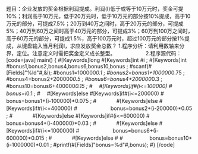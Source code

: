 题目：企业发放的奖金根据利润提成。利润(I)低于或等于10万元时，奖金可提10%；利润高于10万元，低于20万元时，低于10万元的部分按10%提成，高于10万元的部分，可提成7.5%；20万到40万之间时，高于20万元的部分，可提成5%；40万到60万之间时高于40万元的部分，可提成3%；60万到100万之间时，高于60万元的部分，可提成1.5%，高于100万元时，超过100万元的部分按1%提成，从键盘输入当月利润I，求应发放奖金总数？
1.程序分析：请利用数轴来分界，定位。注意定义时需把奖金定义成长整型。　　　　　　
2.程序源代码：
[code=java]
main()
{
    #[Keywords]long #[Keywords]int #i ;
    #[Keywords]int #bonus1,bonus2,bonus4,bonus6,bonus10,bonus ;
    #scanf(#[Fields]"%ld"#,&i);
    #bonus1=100000*0.1 ;
    #bonus2=bonus1+100000*0.75 ;
    #bonus4=bonus2+200000*0.5 ;
    #bonus6=bonus4+200000*0.3 ;
    #bonus10=bonus6+400000*0.15 ;
    #　 #[Keywords]if#(i<=100000)
    #　 bonus=i*0.1 ;
    #　 #[Keywords]else #[Keywords]if#(i<=200000)
    #　 　 　 　 　 bonus=bonus1+(i-100000)*0.075 ;
    #　 　 　 #[Keywords]else #[Keywords]if#(i<=400000)
    #　 　 　 　 　 bonus=bonus2+(i-200000)*0.05 ;
    #　 　 　 #[Keywords]else #[Keywords]if#(i<=600000)
    #　 　 　 　 　 bonus=bonus4+(i-400000)*0.03 ;
    #　 　 　 #[Keywords]else #[Keywords]if#(i<=1000000)
    #　 　 　 　 　 bonus=bonus6+(i-600000)*0.015 ;
    #　 　 　 #[Keywords]else #
    #　 　 　 　 bonus=bonus10+(i-1000000)*0.01 ;
    #printf(#[Fields]"bonus=%d"#,bonus);
#} 
[/code]